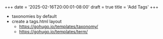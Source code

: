 +++
date = '2025-02-16T20:00:01-08:00'
draft = true
title = 'Add Tags'
+++

- taxonomies by default
- create a tags.html layout
	- https://gohugo.io/templates/taxonomy/
	- https://gohugo.io/templates/term/
